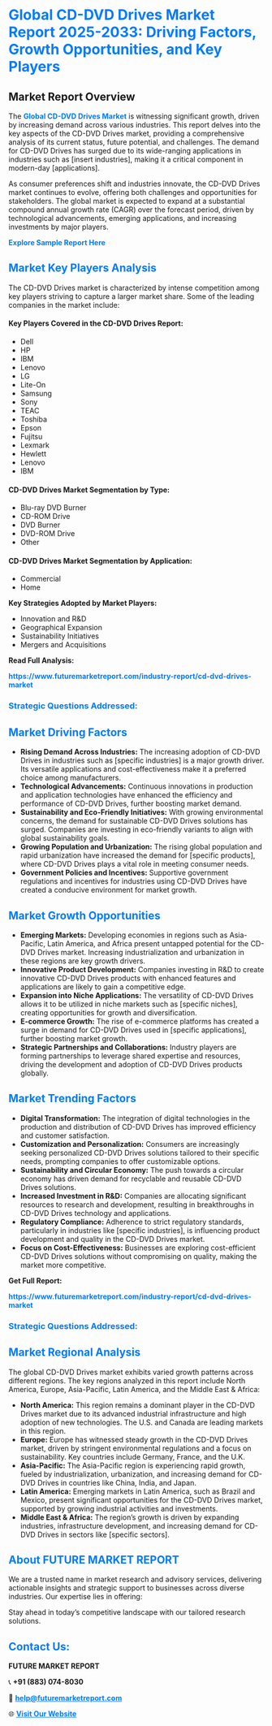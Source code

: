 <h1 style="color: #007BFF;">Global CD-DVD Drives Market Report 2025-2033: Driving Factors, Growth Opportunities, and Key Players</h1>

<section id="overview">
<h2>Market Report Overview</h2>
<p>The <a href="https://www.futuremarketreport.com/industry-report/cd-dvd-drives-market" style="color: #007BFF; text-decoration: none;"><strong>Global CD-DVD Drives Market</strong></a> is witnessing significant growth, driven by increasing demand across various industries. This report delves into the key aspects of the CD-DVD Drives market, providing a comprehensive analysis of its current status, future potential, and challenges. The demand for CD-DVD Drives has surged due to its wide-ranging applications in industries such as [insert industries], making it a critical component in modern-day [applications].</p>
<p>As consumer preferences shift and industries innovate, the CD-DVD Drives market continues to evolve, offering both challenges and opportunities for stakeholders. The global market is expected to expand at a substantial compound annual growth rate (CAGR) over the forecast period, driven by technological advancements, emerging applications, and increasing investments by major players.</p>
</section>

<section id="overview">
<p><a href="https://www.futuremarketreport.com/request-sample/reportId=83648" style="color: #007BFF; text-decoration: none;"><strong>Explore Sample Report Here</strong></a></p>
</section>

<section id="key-players">
<h2 style="color: #007BFF;">Market Key Players Analysis</h2>
<p>The CD-DVD Drives market is characterized by intense competition among key players striving to capture a larger market share. Some of the leading companies in the market include:</p>
<h4>Key Players Covered in the CD-DVD Drives Report:</h4>
<ul><li>Dell</li><li>HP</li><li>IBM</li><li>Lenovo</li><li>LG</li><li>Lite-On</li><li>Samsung</li><li>Sony</li><li>TEAC</li><li>Toshiba</li><li>Epson</li><li>Fujitsu</li><li>Lexmark</li><li>Hewlett</li><li>Lenovo</li><li>IBM</li></ul>
<h4>CD-DVD Drives Market Segmentation by Type:</h4>
<ul><li>Blu-ray DVD Burner</li><li>CD-ROM Drive</li><li>DVD Burner</li><li>DVD-ROM Drive</li><li>Other</li></ul>

<h4>CD-DVD Drives Market Segmentation by Application:</h4>
<ul><li>Commercial</li><li>Home</li></ul>
<p><strong>Key Strategies Adopted by Market Players:</strong></p>
<ul>
<li>Innovation and R&D</li>
<li>Geographical Expansion</li>
<li>Sustainability Initiatives</li>
<li>Mergers and Acquisitions</li>
</ul>
</section>

<section>
<p><strong>Read Full Analysis: </strong></p><a href="https://www.futuremarketreport.com/industry-report/cd-dvd-drives-market" style="color: #007BFF; text-decoration: none;"><strong>https://www.futuremarketreport.com/industry-report/cd-dvd-drives-market</strong></a>
<h3 style="color: #007BFF;">Strategic Questions Addressed:</h3>
</section>

<section id="driving-factors">
<h2 style="color: #007BFF;">Market Driving Factors</h2>
<ul>
<li><strong>Rising Demand Across Industries:</strong> The increasing adoption of CD-DVD Drives in industries such as [specific industries] is a major growth driver. Its versatile applications and cost-effectiveness make it a preferred choice among manufacturers.</li>
<li><strong>Technological Advancements:</strong> Continuous innovations in production and application technologies have enhanced the efficiency and performance of CD-DVD Drives, further boosting market demand.</li>
<li><strong>Sustainability and Eco-Friendly Initiatives:</strong> With growing environmental concerns, the demand for sustainable CD-DVD Drives solutions has surged. Companies are investing in eco-friendly variants to align with global sustainability goals.</li>
<li><strong>Growing Population and Urbanization:</strong> The rising global population and rapid urbanization have increased the demand for [specific products], where CD-DVD Drives plays a vital role in meeting consumer needs.</li>
<li><strong>Government Policies and Incentives:</strong> Supportive government regulations and incentives for industries using CD-DVD Drives have created a conducive environment for market growth.</li>
</ul>
</section>

<section id="growth-opportunities">
<h2 style="color: #007BFF;">Market Growth Opportunities</h2>
<ul>
<li><strong>Emerging Markets:</strong> Developing economies in regions such as Asia-Pacific, Latin America, and Africa present untapped potential for the CD-DVD Drives market. Increasing industrialization and urbanization in these regions are key growth drivers.</li>
<li><strong>Innovative Product Development:</strong> Companies investing in R&D to create innovative CD-DVD Drives products with enhanced features and applications are likely to gain a competitive edge.</li>
<li><strong>Expansion into Niche Applications:</strong> The versatility of CD-DVD Drives allows it to be utilized in niche markets such as [specific niches], creating opportunities for growth and diversification.</li>
<li><strong>E-commerce Growth:</strong> The rise of e-commerce platforms has created a surge in demand for CD-DVD Drives used in [specific applications], further boosting market growth.</li>
<li><strong>Strategic Partnerships and Collaborations:</strong> Industry players are forming partnerships to leverage shared expertise and resources, driving the development and adoption of CD-DVD Drives products globally.</li>
</ul>
</section>

<section id="trending-factors">
<h2 style="color: #007BFF;">Market Trending Factors</h2>
<ul>
<li><strong>Digital Transformation:</strong> The integration of digital technologies in the production and distribution of CD-DVD Drives has improved efficiency and customer satisfaction.</li>
<li><strong>Customization and Personalization:</strong> Consumers are increasingly seeking personalized CD-DVD Drives solutions tailored to their specific needs, prompting companies to offer customizable options.</li>
<li><strong>Sustainability and Circular Economy:</strong> The push towards a circular economy has driven demand for recyclable and reusable CD-DVD Drives solutions.</li>
<li><strong>Increased Investment in R&D:</strong> Companies are allocating significant resources to research and development, resulting in breakthroughs in CD-DVD Drives technology and applications.</li>
<li><strong>Regulatory Compliance:</strong> Adherence to strict regulatory standards, particularly in industries like [specific industries], is influencing product development and quality in the CD-DVD Drives market.</li>
<li><strong>Focus on Cost-Effectiveness:</strong> Businesses are exploring cost-efficient CD-DVD Drives solutions without compromising on quality, making the market more competitive.</li>
</ul>
</section>

<section>
<p><strong>Get Full Report: </strong></p><a href="https://www.futuremarketreport.com/industry-report/cd-dvd-drives-market" style="color: #007BFF; text-decoration: none;"><strong>https://www.futuremarketreport.com/industry-report/cd-dvd-drives-market</strong></a>
<h3 style="color: #007BFF;">Strategic Questions Addressed:</h3>
</section>


<section id="regional-analysis">
<h2 style="color: #007BFF;">Market Regional Analysis</h2>
<p>The global CD-DVD Drives market exhibits varied growth patterns across different regions. The key regions analyzed in this report include North America, Europe, Asia-Pacific, Latin America, and the Middle East & Africa:</p>
<ul>
<li><strong>North America:</strong> This region remains a dominant player in the CD-DVD Drives market due to its advanced industrial infrastructure and high adoption of new technologies. The U.S. and Canada are leading markets in this region.</li>
<li><strong>Europe:</strong> Europe has witnessed steady growth in the CD-DVD Drives market, driven by stringent environmental regulations and a focus on sustainability. Key countries include Germany, France, and the U.K.</li>
<li><strong>Asia-Pacific:</strong> The Asia-Pacific region is experiencing rapid growth, fueled by industrialization, urbanization, and increasing demand for CD-DVD Drives in countries like China, India, and Japan.</li>
<li><strong>Latin America:</strong> Emerging markets in Latin America, such as Brazil and Mexico, present significant opportunities for the CD-DVD Drives market, supported by growing industrial activities and investments.</li>
<li><strong>Middle East & Africa:</strong> The region’s growth is driven by expanding industries, infrastructure development, and increasing demand for CD-DVD Drives in sectors like [specific sectors].</li>
</ul>
</section>

<footer>
<h2 style="color: #007BFF;">About FUTURE MARKET REPORT</h2>
<p>We are a trusted name in market research and advisory services, delivering actionable insights and strategic support to businesses across diverse industries. Our expertise lies in offering:</p>

<p>Stay ahead in today’s competitive landscape with our tailored research solutions.</p>

<h2 style="color: #007BFF;">Contact Us:</h2>
<p><strong>FUTURE MARKET REPORT</strong></p>
<p>📞 <strong>+91 (883) 074-8030</strong></p>
<p>📧 <strong><a href="mailto:help@futuremarketreport.com" style="color: #007BFF;">help@futuremarketreport.com</a></strong></p>
<p>🌐 <strong><a href="https://www.futuremarketreport.com/" style="color: #007BFF;">Visit Our Website</a></strong></p>
</footer>